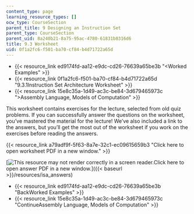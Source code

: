 ```yaml
---
content_type: page
learning_resource_types: []
ocw_type: CourseSection
parent_title: 9 Designing an Instruction Set
parent_type: CourseSection
parent_uid: 8a240b21-8a75-95ac-4780-61831b8316d6
title: 9.3 Worksheet
uid: 0f1a2fc6-f501-ba70-cf84-b4d71722a65d
---
```


*   {{< resource_link ed9174fd-aa12-e9dc-cd26-76639a65be3b "\<Worked Examples" >}}
*   {{< resource_link 0f1a2fc6-f501-ba70-cf84-b4d71722a65d "9.3.1Instruction Set Architecture Worksheet" >}}
*   {{< resource_link 15e8c35a-1d49-ac3c-be84-3d679465973c "\>Assembly Language, Models of Computation" >}}

This worksheet contains exercises for the lecture, selected from old quiz problems. If you can successfully answer the questions on the worksheet, you’ve mastered the material for the lecture! We’ve also included a link to the answers, but you’ll get the most out of the worksheet if you work on the exercises before reading the answers.

{{< resource_link a79adf9f-5f63-8a7e-32c1-ec09615659b3 "Click here to open worksheet PDF in a new window." >}}

[![This resource may not render correctly in a screen reader.](/images/inacessible.gif)Click here to open answer PDF in a new window.]({{< baseurl >}}/resources/isa_answers)

*   {{< resource_link ed9174fd-aa12-e9dc-cd26-76639a65be3b "BackWorked Examples" >}}
*   {{< resource_link 15e8c35a-1d49-ac3c-be84-3d679465973c "ContinueAssembly Language, Models of Computation" >}}